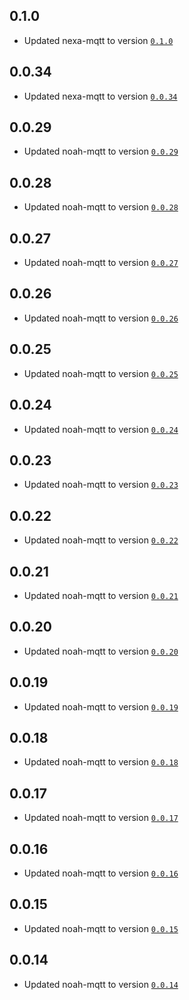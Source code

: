 ## 0.1.0
- Updated nexa-mqtt to version [`0.1.0`](https://github.com/mgerczuk/nexa-mqtt/releases/tag/v0.1.0)

## 0.0.34
- Updated nexa-mqtt to version [`0.0.34`](https://github.com/mgerczuk/nexa-mqtt/releases/tag/v0.0.34)

## 0.0.29
- Updated noah-mqtt to version [`0.0.29`](https://github.com/mtrossbach/noah-mqtt/releases/tag/v0.0.29)

## 0.0.28
- Updated noah-mqtt to version [`0.0.28`](https://github.com/mtrossbach/noah-mqtt/releases/tag/v0.0.28)

## 0.0.27
- Updated noah-mqtt to version [`0.0.27`](https://github.com/mtrossbach/noah-mqtt/releases/tag/v0.0.27)

## 0.0.26
- Updated noah-mqtt to version [`0.0.26`](https://github.com/mtrossbach/noah-mqtt/releases/tag/v0.0.26)

## 0.0.25
- Updated noah-mqtt to version [`0.0.25`](https://github.com/mtrossbach/noah-mqtt/releases/tag/v0.0.25)

## 0.0.24
- Updated noah-mqtt to version [`0.0.24`](https://github.com/mtrossbach/noah-mqtt/releases/tag/v0.0.24)

## 0.0.23
- Updated noah-mqtt to version [`0.0.23`](https://github.com/mtrossbach/noah-mqtt/releases/tag/v0.0.23)

## 0.0.22
- Updated noah-mqtt to version [`0.0.22`](https://github.com/mtrossbach/noah-mqtt/releases/tag/v0.0.22)

## 0.0.21
- Updated noah-mqtt to version [`0.0.21`](https://github.com/mtrossbach/noah-mqtt/releases/tag/v0.0.21)

## 0.0.20
- Updated noah-mqtt to version [`0.0.20`](https://github.com/mtrossbach/noah-mqtt/releases/tag/v0.0.20)

## 0.0.19
- Updated noah-mqtt to version [`0.0.19`](https://github.com/mtrossbach/noah-mqtt/releases/tag/v0.0.19)

## 0.0.18
- Updated noah-mqtt to version [`0.0.18`](https://github.com/mtrossbach/noah-mqtt/releases/tag/v0.0.18)

## 0.0.17
- Updated noah-mqtt to version [`0.0.17`](https://github.com/mtrossbach/noah-mqtt/releases/tag/v0.0.17)

## 0.0.16
- Updated noah-mqtt to version [`0.0.16`](https://github.com/mtrossbach/noah-mqtt/releases/tag/v0.0.16)

## 0.0.15
- Updated noah-mqtt to version [`0.0.15`](https://github.com/mtrossbach/noah-mqtt/releases/tag/v0.0.15)

## 0.0.14
- Updated noah-mqtt to version [`0.0.14`](https://github.com/mtrossbach/noah-mqtt/releases/tag/v0.0.14)

